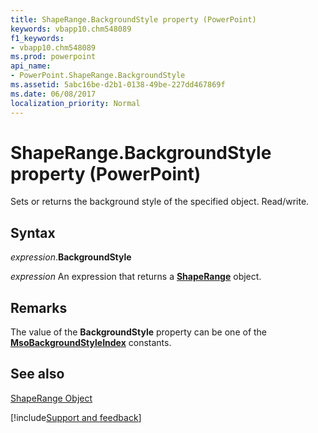 ```yaml
---
title: ShapeRange.BackgroundStyle property (PowerPoint)
keywords: vbapp10.chm548089
f1_keywords:
- vbapp10.chm548089
ms.prod: powerpoint
api_name:
- PowerPoint.ShapeRange.BackgroundStyle
ms.assetid: 5abc16be-d2b1-0138-49be-227dd467869f
ms.date: 06/08/2017
localization_priority: Normal
---
```



# ShapeRange.BackgroundStyle property (PowerPoint)

Sets or returns the background style of the specified object. Read/write.


## Syntax

_expression_.**BackgroundStyle**

 _expression_ An expression that returns a **[ShapeRange](PowerPoint.ShapeRange.md)** object.


## Remarks

The value of the  **BackgroundStyle** property can be one of the **[MsoBackgroundStyleIndex](Office.MsoBackgroundStyleIndex.md)** constants.


## See also


[ShapeRange Object](PowerPoint.ShapeRange.md)

[!include[Support and feedback](~/includes/feedback-boilerplate.md)]